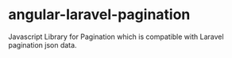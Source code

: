 # angular-laravel-pagination
Javascript Library for Pagination which is compatible with Laravel pagination json data.

